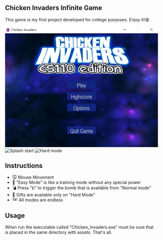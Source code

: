 ## Chicken Invaders Infinite Game

This game is my first project developed for college purposes. Enjoy it!:smile:

![Main screen](/screenshots/Chicken_Invaders_main.jpg)
![Splash start](/screenshots/Chicken_Invaders1.jpg)
![Hard mode](/screenshots/Chicken_Invaders2.jpg)

## Instructions
- :mouse: Mouse Movement
- :poop: "Easy Mode" is like a training mode without any special power
- :bomb: Press "b" to trigger the bomb that is available from "Normal mode"
- :gift: Gifts are available only on "Hard Mode"
- :loop: All modes are endless

## Usage
When run the executable called "Chicken_Invaders.exe" must be sure that is placed in the same directory with assets. That's all.
